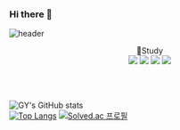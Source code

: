 ### Hi there 👋
![header](https://capsule-render.vercel.app/api?type=soft&color=auto&height=150&section=header&text=GuYeon's%20GitHub&fontSize=60&animation=twinkling)


<p align="center">
📒Study<br/>
<img src="https://img.shields.io/badge/Java-FF9F29?style=flat-square&logo=java&logoColor=white"/>
<img src="https://img.shields.io/badge/Spring Framework-810955?style=flat-square&logo=spring&logoColor=white"/>
<img src="https://img.shields.io/badge/JavaScript-F94C66?style=flat-square&logo=javascript&logoColor=white"/>
<img src="https://img.shields.io/badge/JSP-3B44F6?style=flat-square&logo=jsp&logoColor=white"/>
</p>
<br/><br/>

![GY's GitHub stats](https://github-readme-stats.vercel.app/api?username=jgy2808&show_icons=true&theme=tokyonight)<br/>
[![Top Langs](https://github-readme-stats.vercel.app/api/top-langs/?username=jgy2808&layout=compact)](https://github.com/jgy2808/github-readme-stats) [![Solved.ac 프로필](http://mazassumnida.wtf/api/generate_badge?boj=jgy2808)](https://solved.ac/jgy2808)


<!--
**jgy2808/jgy2808** is a ✨ _special_ ✨ repository because its `README.md` (this file) appears on your GitHub profile.

Here are some ideas to get you started:

- 🔭 I’m currently working on ...
- 🌱 I’m currently learning ...
- 👯 I’m looking to collaborate on ...
- 🤔 I’m looking for help with ...
- 💬 Ask me about ...
- 📫 How to reach me: ...
- 😄 Pronouns: ...
- ⚡ Fun fact: ...
-->

